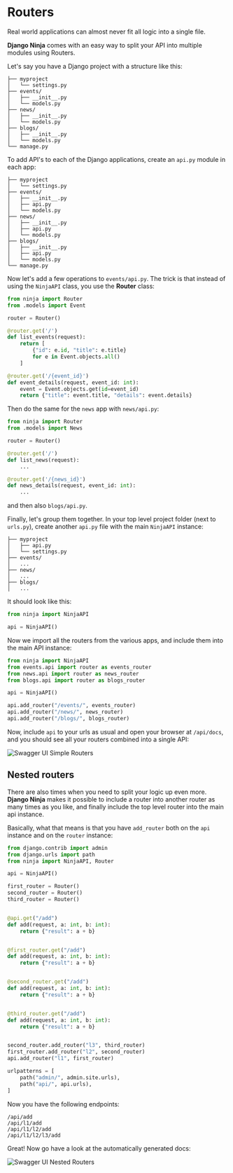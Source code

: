 # Routers

Real world applications can almost never fit all logic into a single file. 

**Django Ninja** comes with an easy way to split your API into multiple modules using Routers.

Let's say you have a Django project with a structure like this:


```
├── myproject
│   └── settings.py
├── events/
│   ├── __init__.py
│   └── models.py
├── news/
│   ├── __init__.py
│   └── models.py
├── blogs/
│   ├── __init__.py
│   └── models.py
└── manage.py
```

To add API's to each of the Django applications, create an `api.py` module in each app:

``` hl_lines="5 9 13"
├── myproject
│   └── settings.py
├── events/
│   ├── __init__.py
│   ├── api.py
│   └── models.py
├── news/
│   ├── __init__.py
│   ├── api.py
│   └── models.py
├── blogs/
│   ├── __init__.py
│   ├── api.py
│   └── models.py
└── manage.py
```

Now let's add a few operations to `events/api.py`. The trick is that instead of using the `NinjaAPI` class, you use the **Router** class:

```python  hl_lines="1 4 6 13"
from ninja import Router
from .models import Event

router = Router()

@router.get('/')
def list_events(request):
    return [
        {"id": e.id, "title": e.title}
        for e in Event.objects.all()
    ]

@router.get('/{event_id}')
def event_details(request, event_id: int):
    event = Event.objects.get(id=event_id)
    return {"title": event.title, "details": event.details}
```

Then do the same for the `news` app with `news/api.py`:

```python  hl_lines="1 4"
from ninja import Router
from .models import News

router = Router()

@router.get('/')
def list_news(request):
    ...

@router.get('/{news_id}')
def news_details(request, event_id: int):
    ...
```
and then also `blogs/api.py`.


Finally, let's group them together.
In your top level project folder (next to `urls.py`), create another `api.py` file with the main `NinjaAPI` instance:

``` hl_lines="2"
├── myproject
│   ├── api.py
│   └── settings.py
├── events/
│   ...
├── news/
│   ...
├── blogs/
│   ...

```

It should look like this:

```Python
from ninja import NinjaAPI

api = NinjaAPI()

```

Now we import all the routers from the various apps, and include them into the main API instance:

```Python hl_lines="2 3 4 8 9 10"
from ninja import NinjaAPI
from events.api import router as events_router
from news.api import router as news_router
from blogs.api import router as blogs_router

api = NinjaAPI()

api.add_router("/events/", events_router)
api.add_router("/news/", news_router)
api.add_router("/blogs/", blogs_router)
```

Now, include `api` to your urls as usual and open your browser at `/api/docs`, and you should see all your routers combined into a single API:


![Swagger UI Simple Routers](../img/simple-routers-swagger.png)


## Nested routers

There are also times when you need to split your logic up even more.
**Django Ninja** makes it possible to include a router into another router as many times as you like, and finally include the top level router into the main api instance.


Basically, what that means is that you have `add_router` both on the `api` instance and on the `router` instance:



```Python hl_lines="7 8 9 32 33 34"
from django.contrib import admin
from django.urls import path
from ninja import NinjaAPI, Router

api = NinjaAPI()

first_router = Router()
second_router = Router()
third_router = Router()


@api.get("/add")
def add(request, a: int, b: int):
    return {"result": a + b}


@first_router.get("/add")
def add(request, a: int, b: int):
    return {"result": a + b}


@second_router.get("/add")
def add(request, a: int, b: int):
    return {"result": a + b}


@third_router.get("/add")
def add(request, a: int, b: int):
    return {"result": a + b}


second_router.add_router("l3", third_router)
first_router.add_router("l2", second_router)
api.add_router("l1", first_router)

urlpatterns = [
    path("admin/", admin.site.urls),
    path("api/", api.urls),
]
```

Now you have the following endpoints:

```
/api/add
/api/l1/add
/api/l1/l2/add
/api/l1/l2/l3/add
```

Great! Now go have a look at the automatically generated docs:

![Swagger UI Nested Routers](../img/nested-routers-swagger.png)
